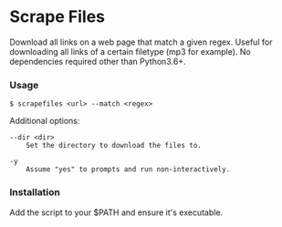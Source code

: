 # Scrape Files

Download all links on a web page that match a given regex. Useful for
downloading all links of a certain filetype (mp3 for example). No
dependencies required other than Python3.6+.

### Usage 
```
$ scrapefiles <url> --match <regex>
```
Additional options:
```
--dir <dir>
    Set the directory to download the files to.

-y
    Assume "yes" to prompts and run non-interactively.
```

### Installation

Add the script to your $PATH and ensure it's executable.

